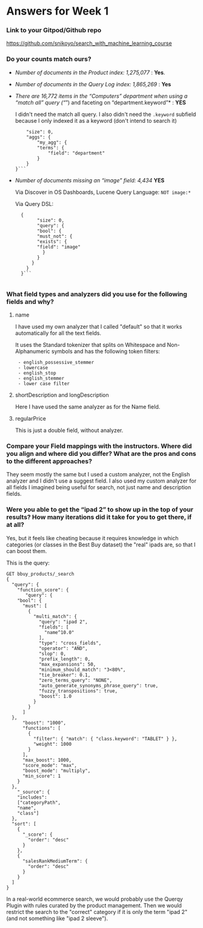 # Answers for Week 1

### Link to your Gitpod/Github repo 

https://github.com/snikoyo/search_with_machine_learning_course


### Do your counts match ours?

- *Number of documents in the Product index: 1,275,077* : **Yes**.

- *Number of documents in the Query Log index: 1,865,269* : **Yes**

- *There are 16,772 items in the “Computers” department when using a “match all” query (“*”) and faceting on “department.keyword”* : **YES**

    I didn't need the match all query. I also didn't need the `.keyword` subfield because I only indexed it as a keyword (don't intend to search it)

    ```POST bbuy_products/_search
        "size": 0, 
        "aggs": {
            "my_agg": {
            "terms": {
                "field": "department"
            }
        }
    }```

- *Number of documents missing an “image” field: 4,434* **YES**

  Via Discover in OS Dashboards, Lucene Query Language: `NOT image:*`

  Via Query DSL: 

  ```POST bbuy_products/_search
    {
          "size": 0, 
          "query": {
          "bool": {
          "must_not": {
          "exists": {
          "field": "image"
            }
          }
        }
      }
    }```


### What field types and analyzers did you use for the following fields and why?

1. name

    I have used my own analyzer that I called "default" so that it works automatically for all the text fields. 
    
    It uses the Standard tokenizer that splits on Whitespace and Non-Alphanumeric symbols and has the following token filters:

        - english_possessive_stemmer
        - lowercase
        - english_stop
        - english_stemmer
        - lower case filter

2. shortDescription and longDescription

    Here I have used the same analyzer as for the Name field.

3. regularPrice

    This is just a double field, without analyzer. 


### Compare your Field mappings with the instructors. Where did you align and where did you differ? What are the pros and cons to the different approaches?

They seem mostly the same but I used a custom analyzer, not the English analyzer and I didn't use a suggest field. I also used my custom analyzer for all fields I imagined being useful for search,
not just name and description fields. 

### Were you able to get the “ipad 2” to show up in the top of your results? How many iterations did it take for you to get there, if at all?

Yes, but it feels like cheating because it requires knowledge in which categories (or classes in the Best Buy dataset) the "real" ipads are, so that I can boost them.

This is the query:

```
GET bbuy_products/_search
{
  "query": {
    "function_score": {
       "query": {
    "bool": {
      "must": [
        {
          "multi_match": {
            "query": "ipad 2",
            "fields": [
              "name^10.0"
            ],
            "type": "cross_fields",
            "operator": "AND",
            "slop": 0,
            "prefix_length": 0,
            "max_expansions": 50,
            "minimum_should_match": "3<80%",
            "tie_breaker": 0.1,
            "zero_terms_query": "NONE",
            "auto_generate_synonyms_phrase_query": true,
            "fuzzy_transpositions": true,
            "boost": 1.0
          }
        }
      ]
  },
      "boost": "1000", 
      "functions": [
        {
          "filter": { "match": { "class.keyword": "TABLET" } },
          "weight": 1000
        }
      ],
      "max_boost": 1000,
      "score_mode": "max",
      "boost_mode": "multiply",
      "min_score": 1
    }
  },
    "_source": {
    "includes": 
    ["categoryPath",  
    "name",
    "class"]
  },
  "sort": [
    {
      "_score": {
        "order": "desc"
      }
    },
    {
      "salesRankMediumTerm": {
        "order": "desc"
      }
    }
  ]
}
```

In a real-world ecommerce search, we would probably use the Querqy Plugin with rules curated by the product management. 
Then we would restrict the search to the "correct" category if it is only the term "ipad 2" (and not something like "ipad 2 sleeve").
